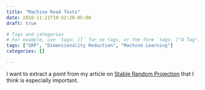 ```yaml
---
title: "Machine Read Texts"
date: 2018-11-21T10:52:28-05:00
draft: true

# Tags and categories
# For example, use `tags: []` for no tags, or the form `tags: ["A Tag", "Another Tag"]` for one or more tags.
tags: ["SRP", "Dimensionality Reduction", "Machine Learning"]
categories: []

---
```


I want to extract a point from my article on [Stable Random Projection](http://culturalanalytics.org/2018/09/stable-random-projection-lightweight-general-purpose-dimensionality-reduction-for-digitized-libraries/) that I think is especially important.


